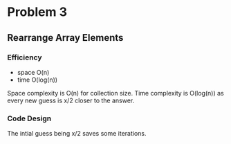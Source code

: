 # Problem 3
## Rearrange Array Elements

### Efficiency

- space   O(n)
- time    O(log(n))

Space complexity is O(n) for collection size.
Time complexity is O(log(n)) as every new guess is x/2 closer to the answer.

### Code Design

The intial guess being x/2 saves some iterations.